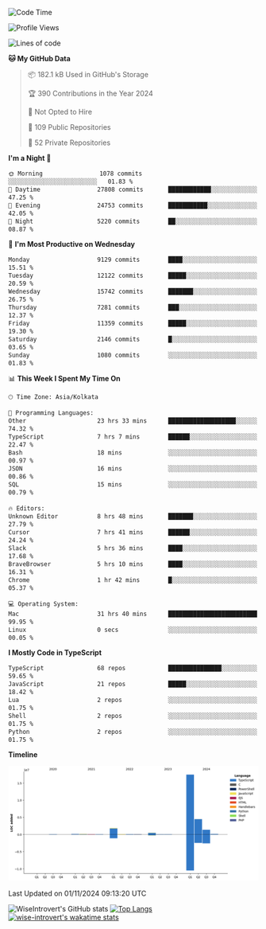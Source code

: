 <!--START_SECTION:waka-->
![Code Time](http://img.shields.io/badge/Code%20Time-1%2C765%20hrs%2019%20mins-blue)

![Profile Views](http://img.shields.io/badge/Profile%20Views-0-blue)

![Lines of code](https://img.shields.io/badge/From%20Hello%20World%20I%27ve%20Written-26.4%20million%20lines%20of%20code-blue)

**🐱 My GitHub Data** 

> 📦 182.1 kB Used in GitHub's Storage 
 > 
> 🏆 390 Contributions in the Year 2024
 > 
> 🚫 Not Opted to Hire
 > 
> 📜 109 Public Repositories 
 > 
> 🔑 52 Private Repositories 
 > 
**I'm a Night 🦉** 

```text
🌞 Morning                1078 commits        ░░░░░░░░░░░░░░░░░░░░░░░░░   01.83 % 
🌆 Daytime                27808 commits       ████████████░░░░░░░░░░░░░   47.25 % 
🌃 Evening                24753 commits       ███████████░░░░░░░░░░░░░░   42.05 % 
🌙 Night                  5220 commits        ██░░░░░░░░░░░░░░░░░░░░░░░   08.87 % 
```
📅 **I'm Most Productive on Wednesday** 

```text
Monday                   9129 commits        ████░░░░░░░░░░░░░░░░░░░░░   15.51 % 
Tuesday                  12122 commits       █████░░░░░░░░░░░░░░░░░░░░   20.59 % 
Wednesday                15742 commits       ███████░░░░░░░░░░░░░░░░░░   26.75 % 
Thursday                 7281 commits        ███░░░░░░░░░░░░░░░░░░░░░░   12.37 % 
Friday                   11359 commits       █████░░░░░░░░░░░░░░░░░░░░   19.30 % 
Saturday                 2146 commits        █░░░░░░░░░░░░░░░░░░░░░░░░   03.65 % 
Sunday                   1080 commits        ░░░░░░░░░░░░░░░░░░░░░░░░░   01.83 % 
```


📊 **This Week I Spent My Time On** 

```text
🕑︎ Time Zone: Asia/Kolkata

💬 Programming Languages: 
Other                    23 hrs 33 mins      ███████████████████░░░░░░   74.32 % 
TypeScript               7 hrs 7 mins        ██████░░░░░░░░░░░░░░░░░░░   22.47 % 
Bash                     18 mins             ░░░░░░░░░░░░░░░░░░░░░░░░░   00.97 % 
JSON                     16 mins             ░░░░░░░░░░░░░░░░░░░░░░░░░   00.86 % 
SQL                      15 mins             ░░░░░░░░░░░░░░░░░░░░░░░░░   00.79 % 

🔥 Editors: 
Unknown Editor           8 hrs 48 mins       ███████░░░░░░░░░░░░░░░░░░   27.79 % 
Cursor                   7 hrs 41 mins       ██████░░░░░░░░░░░░░░░░░░░   24.24 % 
Slack                    5 hrs 36 mins       ████░░░░░░░░░░░░░░░░░░░░░   17.68 % 
BraveBrowser             5 hrs 10 mins       ████░░░░░░░░░░░░░░░░░░░░░   16.31 % 
Chrome                   1 hr 42 mins        █░░░░░░░░░░░░░░░░░░░░░░░░   05.37 % 

💻 Operating System: 
Mac                      31 hrs 40 mins      █████████████████████████   99.95 % 
Linux                    0 secs              ░░░░░░░░░░░░░░░░░░░░░░░░░   00.05 % 
```

**I Mostly Code in TypeScript** 

```text
TypeScript               68 repos            ███████████████░░░░░░░░░░   59.65 % 
JavaScript               21 repos            █████░░░░░░░░░░░░░░░░░░░░   18.42 % 
Lua                      2 repos             ░░░░░░░░░░░░░░░░░░░░░░░░░   01.75 % 
Shell                    2 repos             ░░░░░░░░░░░░░░░░░░░░░░░░░   01.75 % 
Python                   2 repos             ░░░░░░░░░░░░░░░░░░░░░░░░░   01.75 % 
```



**Timeline**

![Lines of Code chart](https://raw.githubusercontent.com/wise-introvert/wise-introvert/master/assets/bar_graph.png)


 Last Updated on 01/11/2024 09:13:20 UTC
<!--END_SECTION:waka-->

![WiseIntrovert's GitHub stats](https://github-readme-stats.vercel.app/api?username=wise-introvert&count_private=true&show_icons=true)
[![Top Langs](https://github-readme-stats.vercel.app/api/top-langs/?username=wise-introvert&langs_count=10)](https://github.com/anuraghazra/github-readme-stats)
[![wise-introvert's wakatime stats](https://github-readme-stats.vercel.app/api/wakatime?username=wiseintrovert)](https://github.com/anuraghazra/github-readme-stats)
